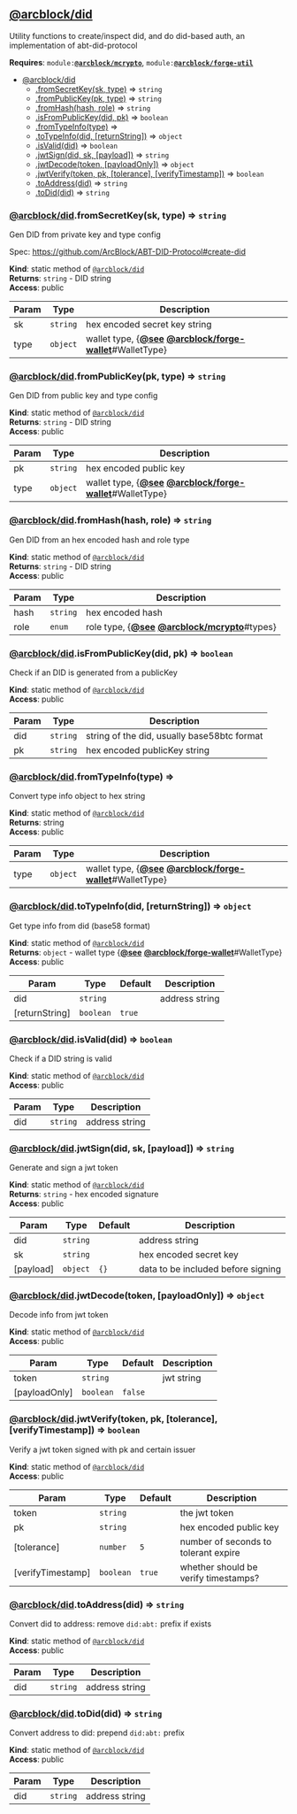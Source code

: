 <a name="module_@arcblock/did"></a>


## [**@arcblock/did**](https://github.com/arcblock/did)

Utility functions to create/inspect did, and do did-based auth, an implementation of abt-did-protocol

**Requires**: <code>module:[**@arcblock/mcrypto**](https://github.com/arcblock/mcrypto)</code>, <code>module:[**@arcblock/forge-util**](https://github.com/arcblock/forge-util)</code>  

* [@arcblock/did](#module_@arcblock/did)
  * [.fromSecretKey(sk, type)](#module_@arcblock/did.fromSecretKey) ⇒ <code>string</code>
  * [.fromPublicKey(pk, type)](#module_@arcblock/did.fromPublicKey) ⇒ <code>string</code>
  * [.fromHash(hash, role)](#module_@arcblock/did.fromHash) ⇒ <code>string</code>
  * [.isFromPublicKey(did, pk)](#module_@arcblock/did.isFromPublicKey) ⇒ <code>boolean</code>
  * [.fromTypeInfo(type)](#module_@arcblock/did.fromTypeInfo) ⇒
  * [.toTypeInfo(did, \[returnString\])](#module_@arcblock/did.toTypeInfo) ⇒ <code>object</code>
  * [.isValid(did)](#module_@arcblock/did.isValid) ⇒ <code>boolean</code>
  * [.jwtSign(did, sk, \[payload\])](#module_@arcblock/did.jwtSign) ⇒ <code>string</code>
  * [.jwtDecode(token, \[payloadOnly\])](#module_@arcblock/did.jwtDecode) ⇒ <code>object</code>
  * [.jwtVerify(token, pk, \[tolerance\], \[verifyTimestamp\])](#module_@arcblock/did.jwtVerify) ⇒ <code>boolean</code>
  * [.toAddress(did)](#module_@arcblock/did.toAddress) ⇒ <code>string</code>
  * [.toDid(did)](#module_@arcblock/did.toDid) ⇒ <code>string</code>

<a name="module_@arcblock/did.fromSecretKey"></a>

### [**@arcblock/did**](https://github.com/arcblock/did).fromSecretKey(sk, type) ⇒ <code>string</code>

Gen DID from private key and type config

Spec: <https://github.com/ArcBlock/ABT-DID-Protocol#create-did>

**Kind**: static method of [<code>@arcblock/did</code>](#module_@arcblock/did)  
**Returns**: <code>string</code> - DID string  
**Access**: public  

| Param | Type                | Description                                                                                                                         |
| ----- | ------------------- | ----------------------------------------------------------------------------------------------------------------------------------- |
| sk    | <code>string</code> | hex encoded secret key string                                                                                                       |
| type  | <code>object</code> | wallet type, {[**@see**](https://github.com/see) [**@arcblock/forge-wallet**](https://github.com/arcblock/forge-wallet)#WalletType} |

<a name="module_@arcblock/did.fromPublicKey"></a>

### [**@arcblock/did**](https://github.com/arcblock/did).fromPublicKey(pk, type) ⇒ <code>string</code>

Gen DID from public key and type config

**Kind**: static method of [<code>@arcblock/did</code>](#module_@arcblock/did)  
**Returns**: <code>string</code> - DID string  
**Access**: public  

| Param | Type                | Description                                                                                                                         |
| ----- | ------------------- | ----------------------------------------------------------------------------------------------------------------------------------- |
| pk    | <code>string</code> | hex encoded public key                                                                                                              |
| type  | <code>object</code> | wallet type, {[**@see**](https://github.com/see) [**@arcblock/forge-wallet**](https://github.com/arcblock/forge-wallet)#WalletType} |

<a name="module_@arcblock/did.fromHash"></a>

### [**@arcblock/did**](https://github.com/arcblock/did).fromHash(hash, role) ⇒ <code>string</code>

Gen DID from an hex encoded hash and role type

**Kind**: static method of [<code>@arcblock/did</code>](#module_@arcblock/did)  
**Returns**: <code>string</code> - DID string  
**Access**: public  

| Param | Type                | Description                                                                                                        |
| ----- | ------------------- | ------------------------------------------------------------------------------------------------------------------ |
| hash  | <code>string</code> | hex encoded hash                                                                                                   |
| role  | <code>enum</code>   | role type, {[**@see**](https://github.com/see) [**@arcblock/mcrypto**](https://github.com/arcblock/mcrypto)#types} |

<a name="module_@arcblock/did.isFromPublicKey"></a>

### [**@arcblock/did**](https://github.com/arcblock/did).isFromPublicKey(did, pk) ⇒ <code>boolean</code>

Check if an DID is generated from a publicKey

**Kind**: static method of [<code>@arcblock/did</code>](#module_@arcblock/did)  
**Access**: public  

| Param | Type                | Description                                 |
| ----- | ------------------- | ------------------------------------------- |
| did   | <code>string</code> | string of the did, usually base58btc format |
| pk    | <code>string</code> | hex encoded publicKey string                |

<a name="module_@arcblock/did.fromTypeInfo"></a>

### [**@arcblock/did**](https://github.com/arcblock/did).fromTypeInfo(type) ⇒

Convert type info object to hex string

**Kind**: static method of [<code>@arcblock/did</code>](#module_@arcblock/did)  
**Returns**: string  
**Access**: public  

| Param | Type                | Description                                                                                                                         |
| ----- | ------------------- | ----------------------------------------------------------------------------------------------------------------------------------- |
| type  | <code>object</code> | wallet type, {[**@see**](https://github.com/see) [**@arcblock/forge-wallet**](https://github.com/arcblock/forge-wallet)#WalletType} |

<a name="module_@arcblock/did.toTypeInfo"></a>

### [**@arcblock/did**](https://github.com/arcblock/did).toTypeInfo(did, [returnString]) ⇒ <code>object</code>

Get type info from did (base58 format)

**Kind**: static method of [<code>@arcblock/did</code>](#module_@arcblock/did)  
**Returns**: <code>object</code> - wallet type {[**@see**](https://github.com/see) [**@arcblock/forge-wallet**](https://github.com/arcblock/forge-wallet)#WalletType}  
**Access**: public  

| Param          | Type                 | Default           | Description    |
| -------------- | -------------------- | ----------------- | -------------- |
| did            | <code>string</code>  |                   | address string |
| [returnString] | <code>boolean</code> | <code>true</code> |                |

<a name="module_@arcblock/did.isValid"></a>

### [**@arcblock/did**](https://github.com/arcblock/did).isValid(did) ⇒ <code>boolean</code>

Check if a DID string is valid

**Kind**: static method of [<code>@arcblock/did</code>](#module_@arcblock/did)  
**Access**: public  

| Param | Type                | Description    |
| ----- | ------------------- | -------------- |
| did   | <code>string</code> | address string |

<a name="module_@arcblock/did.jwtSign"></a>

### [**@arcblock/did**](https://github.com/arcblock/did).jwtSign(did, sk, [payload]) ⇒ <code>string</code>

Generate and sign a jwt token

**Kind**: static method of [<code>@arcblock/did</code>](#module_@arcblock/did)  
**Returns**: <code>string</code> - hex encoded signature  
**Access**: public  

| Param     | Type                | Default         | Description                        |
| --------- | ------------------- | --------------- | ---------------------------------- |
| did       | <code>string</code> |                 | address string                     |
| sk        | <code>string</code> |                 | hex encoded secret key             |
| [payload] | <code>object</code> | <code>{}</code> | data to be included before signing |

<a name="module_@arcblock/did.jwtDecode"></a>

### [**@arcblock/did**](https://github.com/arcblock/did).jwtDecode(token, [payloadOnly]) ⇒ <code>object</code>

Decode info from jwt token

**Kind**: static method of [<code>@arcblock/did</code>](#module_@arcblock/did)  
**Access**: public  

| Param         | Type                 | Default            | Description |
| ------------- | -------------------- | ------------------ | ----------- |
| token         | <code>string</code>  |                    | jwt string  |
| [payloadOnly] | <code>boolean</code> | <code>false</code> |             |

<a name="module_@arcblock/did.jwtVerify"></a>

### [**@arcblock/did**](https://github.com/arcblock/did).jwtVerify(token, pk, [tolerance], [verifyTimestamp]) ⇒ <code>boolean</code>

Verify a jwt token signed with pk and certain issuer

**Kind**: static method of [<code>@arcblock/did</code>](#module_@arcblock/did)  
**Access**: public  

| Param             | Type                 | Default           | Description                          |
| ----------------- | -------------------- | ----------------- | ------------------------------------ |
| token             | <code>string</code>  |                   | the jwt token                        |
| pk                | <code>string</code>  |                   | hex encoded public key               |
| [tolerance]       | <code>number</code>  | <code>5</code>    | number of seconds to tolerant expire |
| [verifyTimestamp] | <code>boolean</code> | <code>true</code> | whether should be verify timestamps? |

<a name="module_@arcblock/did.toAddress"></a>

### [**@arcblock/did**](https://github.com/arcblock/did).toAddress(did) ⇒ <code>string</code>

Convert did to address: remove `did:abt:` prefix if exists

**Kind**: static method of [<code>@arcblock/did</code>](#module_@arcblock/did)  
**Access**: public  

| Param | Type                | Description    |
| ----- | ------------------- | -------------- |
| did   | <code>string</code> | address string |

<a name="module_@arcblock/did.toDid"></a>

### [**@arcblock/did**](https://github.com/arcblock/did).toDid(did) ⇒ <code>string</code>

Convert address to did: prepend `did:abt:` prefix

**Kind**: static method of [<code>@arcblock/did</code>](#module_@arcblock/did)  
**Access**: public  

| Param | Type                | Description    |
| ----- | ------------------- | -------------- |
| did   | <code>string</code> | address string |
